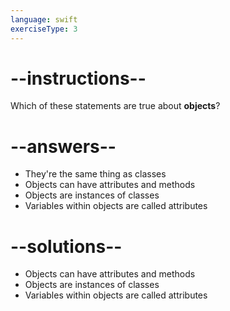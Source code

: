 ```yaml
---
language: swift
exerciseType: 3
---
```


# --instructions--

Which of these statements are true about __objects__?

# --answers--

- They're the same thing as classes
- Objects can have attributes and methods
- Objects are instances of classes
- Variables within objects are called attributes

# --solutions--

- Objects can have attributes and methods
- Objects are instances of classes
- Variables within objects are called attributes
